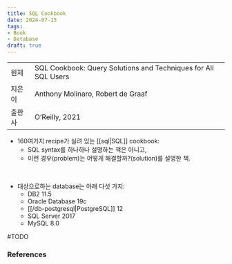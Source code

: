 ```yaml
---
title: SQL Cookbook
date: 2024-07-15
tags:
- Book
- Database
draft: true
---
```


| | |
| --- | --- |
| 원제 | SQL Cookbook: Query Solutions and Techniques for All SQL Users |
| 지은이 | Anthony Molinaro, Robert de Graaf |
| 출판사 | O’Reilly, 2021 |

- 160여가지 recipe가 실려 있는 [[sql|SQL]] cookbook:
    - SQL syntax를 하나하나 설명하는 책은 아니고, 
    - 이런 경우(problem)는 어떻게 해결할까?(solution)를 설명한 책.

<BR />

- 대상으로하는 database는 아래 다섯 가지:
    - DB2 11.5
    - Oracle Database 19c
    - [[/db-postgresql|PostgreSQL]] 12
    - SQL Server 2017
    - MySQL 8.0


#TODO
### References



